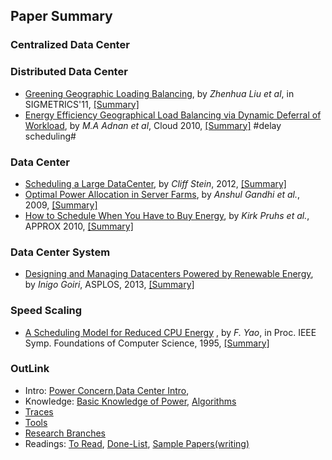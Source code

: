 Paper Summary
---

### Centralized Data Center

### Distributed Data Center
- [Greening Geographic Loading Balancing](http://dl.acm.org/citation.cfm?id=1993767), by *Zhenhua Liu et al*, in SIGMETRICS'11, [[Summary]](https://github.com/hxwang/GreenDC-Summary/blob/master/LiuL11_Greening-Geographical-Load-Balancing.md)
- [Energy Efficiency Geographical Load Balancing via Dynamic Deferral of Workload](http://dl.acm.org/citation.cfm?id=2353793), by *M.A Adnan et al*, Cloud 2010, [[Summary]](https://github.com/hxwang/GreenDC-Summary/blob/master/AdnanS12_Energy-Efficient-Geographical-and-Load-Balancing-via-Dynamic-Deferral-of-Workload.md) #delay scheduling#

### Data Center 
- [Scheduling a Large DataCenter](http://www.nii.ac.jp/shonan/seminar011/files/2012/02/stein.pdf), by *Cliff Stein*, 2012, [[Summary]](https://github.com/hxwang/GreenDC-Summary/blob/master/Stein12_Scheduling-a-DataCenter.md)
- [Optimal Power Allocation in Server Farms](http://www3.cs.stonybrook.edu/~anshul/sigmetrics_2009_tech.pdf), by *Anshul Gandhi et al.*, 2009, [[Summary]](https://github.com/hxwang/GreenDC-Summary/blob/master/Gandhi09_Optimal-Power-Allocation-in-Server-Farms.md)
- [How to Schedule When You Have to Buy Energy](http://link.springer.com/chapter/10.1007%2F978-3-642-15369-3_27#page-1), by *Kirk Pruhs et al.*, APPROX 2010, [[Summary]](https://github.com/hxwang/GreenDC-Summary/blob/master/PruhsS10_How-to-Schedule-When-You-Have-to-Buy-Your-Energy.md)

### Data Center System
- [Designing and Managing Datacenters Powered by Renewable Energy](http://ieeexplore.ieee.org/xpl/articleDetails.jsp?arnumber=6756707), by *Inigo Goiri*, ASPLOS, 2013, [[Summary]](https://github.com/hxwang/GreenDC-Summary/blob/master/GoiriIK13_Designing-and-Managing-Datacenters-Powered-by-Renewable-Energy.md)

### Speed Scaling
- [A Scheduling Model for Reduced CPU Energy](http://ieeexplore.ieee.org/xpls/abs_all.jsp?arnumber=492493&tag=1)
, by *F. Yao*, in Proc. IEEE Symp. Foundations of Computer Science, 1995, 
[[Summary]](https://github.com/hxwang/GreenDC-Summary/blob/master/Yao95-A-Scheduling-Model-for-Reduced-CPU-Energy.md)



### OutLink
- Intro: [Power Concern](https://github.com/hxwang/GreenDC-Summary/blob/master/PowerConcern.md),[Data Center Intro](https://github.com/hxwang/GreenDC-Summary/tree/master/data-center),
- Knowledge: [Basic Knowledge of Power](https://github.com/hxwang/GreenDC-Summary/tree/master/basic), [Algorithms](https://github.com/hxwang/GreenDC-Summary/tree/master/algorithms)
- [Traces](https://github.com/hxwang/GreenDC-Summary/tree/master/traces)
- [Tools](https://github.com/hxwang/GreenDC-Summary/tree/master/tools)
- [Research Branches](https://github.com/hxwang/GreenDC-Summary/blob/master/Research-Branches.md)
- Readings: [To Read](https://github.com/hxwang/GreenDC-Summary/blob/master/ToRead-List.md), [Done-List](https://github.com/hxwang/GreenDC-Summary/blob/master/done-list.md), [Sample Papers(writing)](https://github.com/hxwang/GreenDC-Summary/blob/master/SamplePaper.md)

